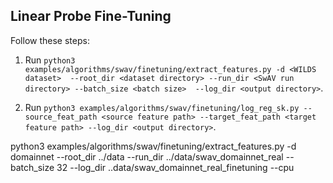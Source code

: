 ## Linear Probe Fine-Tuning

Follow these steps:

1. Run `python3 examples/algorithms/swav/finetuning/extract_features.py -d <WILDS dataset> 
   --root_dir <dataset directory> --run_dir <SwAV run directory> --batch_size <batch size> 
   --log_dir <output directory>`.
   
2. Run `python3 examples/algorithms/swav/finetuning/log_reg_sk.py --source_feat_path <source feature path>
   --target_feat_path <target feature path> --log_dir <output directory>`.
   

python3 examples/algorithms/swav/finetuning/extract_features.py -d domainnet --root_dir ../data --run_dir ../data/swav_domainnet_real --batch_size 32 --log_dir ..data/swav_domainnet_real_finetuning --cpu